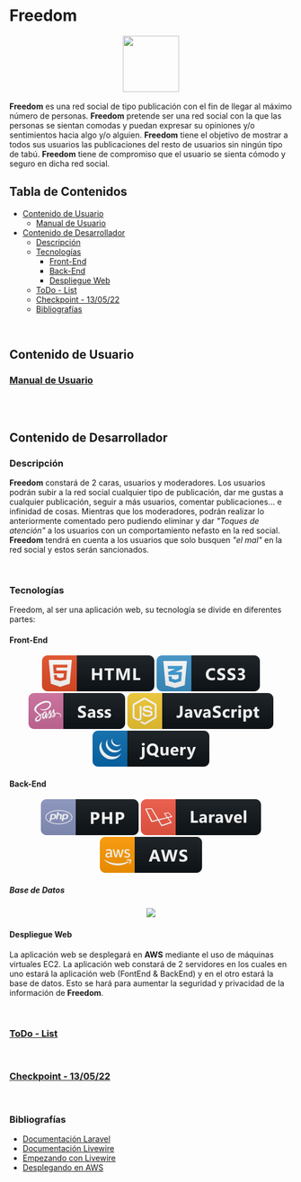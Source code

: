 # Freedom
<p align="center">
    <img width="100" height="100" src="https://user-images.githubusercontent.com/45594459/173252393-7770e57a-a3b6-4fb2-9f86-5eb8a51ba70f.svg">
</p>

__Freedom__ es una red social de tipo publicación con el fin de llegar al máximo número de personas. __Freedom__ pretende ser una red social con la que las personas se sientan comodas y puedan expresar su opiniones y/o sentimientos hacia algo y/o alguien. __Freedom__ tiene el objetivo de mostrar a todos sus usuarios las publicaciones del resto de usuarios sin ningún tipo de tabú. __Freedom__ tiene de compromiso que el usuario se sienta cómodo y seguro en dicha red social.


## Tabla de Contenidos
- [Contenido de Usuario](#user)
    - [Manual de Usuario](#user_manual)
- [Contenido de Desarrollador](#developer)
    - [Descripción](#developer_description)
    - [Tecnologías](#developer_tecnologies)
        - [Front-End](#tecnologies_frontend)
        - [Back-End](#tecnologies_backend)
        - [Despliegue Web](#tecnologies_deploy)
    - [ToDo - List](#developer_todo)
    - [Checkpoint - 13/05/22](#developer_checkpoint)
    - [Bibliografías](#developer_bibliography)

<br/>

<a name="user" />
    
## Contenido de Usuario

<a name="user_manual" />
    
### [Manual de Usuario](https://github.com/SrCbas/Freedom/blob/main/Freedom%20-%20Manual%20de%20Usuario.pdf)
    
<br/>
<br/>    

<a name="developer" />
    
## Contenido de Desarrollador
    
    
<a name="developer_description" />

### Descripción
__Freedom__ constará de 2 caras, usuarios y moderadores. Los usuarios podrán subir a la red social cualquier tipo de publicación, dar me gustas a cualquier publicación, seguir a más usuarios, comentar publicaciones... e infinidad de cosas. Mientras que los moderadores, podrán realizar lo anteriormente comentado pero pudiendo eliminar y dar _"Toques de atención"_ a los usuarios con un comportamiento nefasto en la red social.
__Freedom__ tendrá en cuenta a los usuarios que solo busquen _"el mal"_ en la red social y estos serán sancionados.

<br />

<a name="developer_tecnologies" />

### Tecnologías
Freedom, al ser una aplicación web, su tecnología se divide en diferentes partes:


<a name="tecnologies_frontend" />

#### Front-End
<p align="center">
    <img src="https://github.com/MikeCodesDotNET/ColoredBadges/blob/master/svg/dev/languages/html.svg" />
    <img src="https://github.com/MikeCodesDotNET/ColoredBadges/blob/master/svg/dev/languages/css3.svg" />
    <img src="https://github.com/MikeCodesDotNET/ColoredBadges/blob/master/svg/dev/languages/sass.svg" />
    <img src="https://github.com/MikeCodesDotNET/ColoredBadges/blob/master/svg/dev/languages/js.svg" />
    <img src="https://github.com/MikeCodesDotNET/ColoredBadges/blob/master/svg/dev/frameworks/jquery.svg" />
</p>


<a name="tecnologies_backend" />

#### Back-End
<p align="center">
    <img src="https://github.com/MikeCodesDotNET/ColoredBadges/blob/master/svg/dev/languages/php.svg" />
    <img src="https://github.com/MikeCodesDotNET/ColoredBadges/blob/master/svg/dev/frameworks/laravel.svg" />
    <img src="https://github.com/MikeCodesDotNET/ColoredBadges/blob/master/svg/dev/services/aws.svg" />
</p>

##### Base de Datos
<p align="center">
    <img src="https://user-images.githubusercontent.com/45594459/164092891-8c8b1108-2734-4800-a7b1-1d117ffab372.png">
</p>


<a name="tecnologies_deploy"/>

#### Despliegue Web
La aplicación web se desplegará en __AWS__ mediante el uso de máquinas virtuales EC2. La aplicación web constará de 2 servidores en los cuales en uno estará la aplicación web (FontEnd & BackEnd) y en el otro estará la base de datos. Esto se hará para aumentar la seguridad y privacidad de la información de __Freedom__.

<br />
    
<a name="developer_todo" />
    
### [ToDo - List](https://trello.com/b/bPHRfRvK/freedom)

<br />

<a name="developer_checkpoint" />

### [Checkpoint - 13/05/22](https://youtu.be/-D9dt_9zRuU)

<br />

<a name="developer_bibliography" />

### Bibliografías

- [Documentación Laravel](https://laravel.com/docs/9.x)
- [Documentación Livewire](https://laravel-livewire.com/docs/2.x/quickstart)
- [Empezando con Livewire](https://www.youtube.com/watch?v=Ax4pT8XDR-0&list=PLZ2ovOgdI-kWqCet33O0WezN14KShkwER)
- [Desplegando en AWS](https://www.youtube.com/watch?v=W2fQFbkEQo0)
